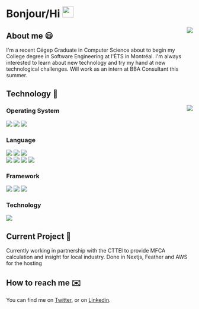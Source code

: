 # Bonjour/Hi <img src="https://raw.githubusercontent.com/MartinHeinz/MartinHeinz/master/wave.gif" width="30px">

<img align="right"  src="https://github-readme-stats.vercel.app/api?username=BananaRaptor&theme=slateorange&show_icons=true)](https://github.com/BananaRaptor/github-readme-stats">

## About me 😃 
I'm a recent Cégep Graduate in Computer Science about to begin my College degree in Software Engineering at l'ÉTS in Montréal. I'm always interested to learn about new technology and try my hand at new technological challenges. Will work as an intern at BBA Consultant this summer.

## Technology 🔧
<img align="right"  src="https://github-readme-stats.vercel.app/api/top-langs/?username=BananaRaptor&exclude_repo=GameJam,nextjs_test&theme=slateorange&langs_count=10)](https://github.com/anuraghazra/github-readme-stats">

### Operating System 
![](https://img.shields.io/badge/Windows-OS-informational?style=flat&logo=Windows&logoColor=white&color=2bbc8a)
![](https://img.shields.io/badge/MAC-OS-informational?style=flat&logo=Apple&logoColor=white&color=2bbc8a)
![](https://img.shields.io/badge/LINUX-OS-informational?style=flat&logo=Linux&logoColor=white&color=2bbc8a)
<br>
### Language 
![](https://img.shields.io/badge/PHP-Language-informational?style=flat&logo=PHP&logoColor=white&color=2bbc8a)
![](https://img.shields.io/badge/JS-Language-informational?style=flat&logo=JavaScript&logoColor=white&color=2bbc8a)
![](https://img.shields.io/badge/C_Sharp-Language-informational?style=flat&logo=C-Sharp&logoColor=white&color=2bbc8a)
<br>
![](https://img.shields.io/badge/Java-Language-informational?style=flat&logo=Java&logoColor=white&color=2bbc8a)
![](https://img.shields.io/badge/VB.NET-Language-informational?style=flat&logo=VB.NET&logoColor=white&color=2bbc8a)
![](https://img.shields.io/badge/Python-Language-informational?style=flat&logo=Python&logoColor=white&color=2bbc8a)
![](https://img.shields.io/badge/C-Language-informational?style=flat&logo=C&logoColor=white&color=2bbc8a)
<br>
### Framework
![](https://img.shields.io/badge/Node.js-Framework-informational?style=flat&logo=Node.js&logoColor=white&color=2bbc8a)
![](https://img.shields.io/badge/.NET-Framework-informational?style=flat&logo=.NET&logoColor=white&color=2bbc8a)
![](https://img.shields.io/badge/Laravel-Framework-informational?style=flat&logo=Laravel&logoColor=white&color=2bbc8a)

### Technology
![](https://img.shields.io/badge/GIT-Technology-informational?style=flat&logo=GIT&logoColor=white&color=2bbc8a)



## Current Project 💭
Currently working in partnership with the CTTEI to provide MFCA calculation and insight for local industry. Done in Nextjs, Feather and AWS for the hosting

## How to reach me ✉️
You can find me on [Twitter][1], or on [Linkedin][2].

<!-- Icons -->

[1.2]: http://i.imgur.com/wWzX9uB.png 
[2.2]: https://raw.githubusercontent.com/MartinHeinz/MartinHeinz/master/linkedin-3-16.png

<!-- Links to your social media accounts -->

[1]: https://twitter.com/ThebergeArnaud
[2]: https://www.linkedin.com/in/arnaudthébergemandeville/
<!--
**BananaRaptor/BananaRaptor** is a ✨ _special_ ✨ repository because its `README.md` (this file) appears on your GitHub profile.


### PS
If you'd like to share any good cooking recipe please contact me

